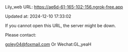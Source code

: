 Lily_web URL: https://ae6d-61-165-102-156.ngrok-free.app

Updated at: 2024-12-10 17:33:02

If you cannot open this URL, the server might be down.

Please contact: 

goley04@foxmail.com Or Wechat:GL_yeaH